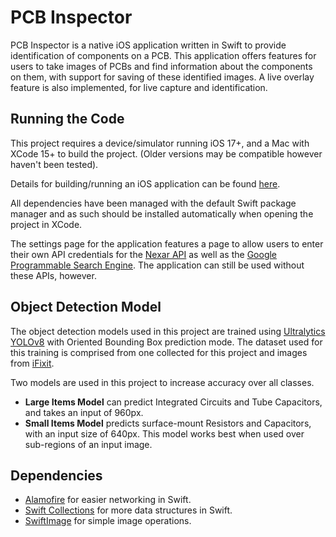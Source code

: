 # PCB Inspector
PCB Inspector is a native iOS application written in Swift to provide identification of components on a PCB. This application offers features for users to take images of PCBs and find information about the components on them, with support for saving of these identified images. A live overlay feature is also implemented, for live capture and identification. 

## Running the Code
This project requires a device/simulator running iOS 17+, and a Mac with XCode 15+ to build the project. (Older versions may be compatible however haven't been tested). 

Details for building/running an iOS application can be found [here](https://developer.apple.com/documentation/xcode/running-your-app-in-simulator-or-on-a-device). 

All dependencies have been managed with the default Swift package manager and as such should be installed automatically when opening the project in XCode. 

The settings page for the application features a page to allow users to enter their own API credentials for the [Nexar API](https://nexar.com/api) as well as the [Google Programmable Search Engine](https://developers.google.com/custom-search/v1/overview). The application can still be used without these APIs, however. 

## Object Detection Model
The object detection models used in this project are trained using [Ultralytics YOLOv8](https://github.com/ultralytics/ultralytics) with Oriented Bounding Box prediction mode. The dataset used for this training is comprised from one collected for this project and images from [iFixit](https://www.ifixit.com/). 

Two models are used in this project to increase accuracy over all classes. 
- **Large Items Model** can predict Integrated Circuits and Tube Capacitors, and takes an input of 960px. 
- **Small Items Model** predicts surface-mount Resistors and Capacitors, with an input size of 640px. This model works best when used over sub-regions of an input image.   

## Dependencies
- [Alamofire](https://github.com/Alamofire/Alamofire.git) for easier networking in Swift.
- [Swift Collections](github.com/apple/swift-collections.git) for more data structures in Swift. 
- [SwiftImage](https://github.com/koher/swift-image.git) for simple image operations. 
